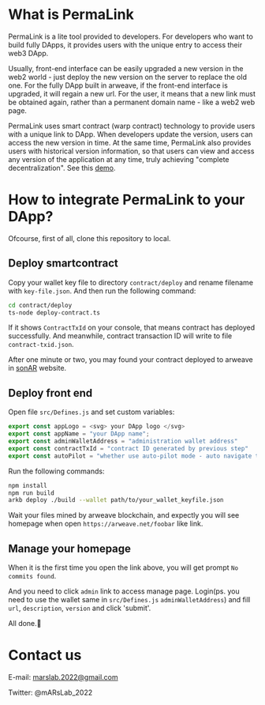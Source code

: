 # What is PermaLink

PermaLink is a lite tool provided to developers. For developers who want to build fully DApps, it provides users with the unique entry to access their web3 DApp.

Usually, front-end interface can be easily upgraded a new version in the web2 world - just deploy the new version on the server to replace the old one. For the fully DApp built in arweave, if the front-end interface is upgraded, it will regain a new url. For the user, it means that a new link must be obtained again, rather than a permanent domain name - like a web2 web page.

PermaLink uses smart contract (warp contract) technology to provide users with a unique link to DApp. When developers update the version, users can access the new version in time. At the same time, PermaLink also provides users with historical version information, so that users can view and access any version of the application at any time, truly achieving "complete decentralization".
See this [demo](https://arweave.net/i3XY1mO7kIVmZXxHFTioPKy9TT5vIGD_jRdljX6uQC4).

# How to integrate PermaLink to your DApp?

Ofcourse, first of all, clone this repository to local.

## Deploy smartcontract

Copy your wallet key file to directory `contract/deploy` and rename filename with `key-file.json`. And then run the following command:
```bash
cd contract/deploy
ts-node deploy-contract.ts
```

If it shows `ContractTxId` on your console, that means contract has deployed successfully. And meanwhile, contract transaction ID will write to file `contract-txid.json`.

After one minute or two, you may found your contract deployed to arweave in [sonAR](https://sonar.warp.cc/#/app/contracts) website.

## Deploy front end

Open file `src/Defines.js` and set custom variables:
```javascript
export const appLogo = <svg> your DApp logo </svg>
export const appName = "your DApp name";
export const adminWalletAddress = "administration wallet address"
export const contractTxId = "contract ID generated by previous step"
export const autoPilot = "whether use auto-pilot mode - auto navigate to the newest version";
```

Run the following commands:
```bash
npm install
npm run build
arkb deploy ./build --wallet path/to/your_wallet_keyfile.json
```

Wait your files mined by arweave blockchain, and expectly you will see homepage when open `https://arweave.net/foobar` like link.

## Manage your homepage

When it is the first time you open the link above, you will get prompt `No commits found`.

And you need to click `admin` link to access manage page.
Login(ps. you need to use the wallet same in `src/Defines.js` `adminWalletAddress`) and fill `url`, `description`, `version` and click 'submit'.

All done.👏

# Contact us

E-mail: marslab.2022@gmail.com

Twitter: @mARsLab_2022